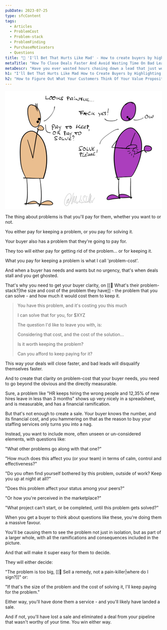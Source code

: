 ```yaml
---
pubDate: 2023-07-25
type: sfcContent
tags:
  - Articles
  - ProblemCost
  - Problem-stack
  - ProblemFinding
  - PurchaseMotivators
  - Questions
title: "📄 'I'll Bet That Hurts Like Mad' - How to create buyers by highlighting problem-cost"
metaTitle: "How To Close Deals Faster And Avoid Wasting Time On Bad Leads"
metaDescr: "Have you ever wasted hours chasing down a lead that just wouldn't result in a deal? If you're wondering how to close deals faster, this article is for you."
h1: "I'll Bet That Hurts Like Mad How to Create Buyers by Highlighting Problem-Cost"
h2: "How to Figure Out What Your Customers Think Of Your Value Proposition"
---
```


![](Media/SalesFlowCoach.app_Pay-for-keeping-the-problem-or-pay-for-getting-rid-of-it_MartinStellar.jpg)

The thing about problems is that you'll pay for them, whether you want to or not.

You either pay for keeping a problem, or you pay for solving it.

Your buyer also has a problem that they're going to pay for.

They too will either pay for getting rid of the problem... or for keeping it.

What you pay for keeping a problem is what I call 'problem-cost'.

And when a buyer has needs and wants but no urgency, that's when deals stall and you get ghosted.

That's why you need to get your buyer clarity, on [[📄 What's their problem-stack?|the size and cost of the problem they have]] - the problem that you can solve - and how much it would cost them to keep it.

> You have this problem, and it's costing you this much
>
> I can solve that for you, for $XYZ
>
> The question I'd like to leave you with, is:
>
> Considering that cost, and the cost of the solution...
>
> Is it worth keeping the problem?
>
> Can you afford to keep paying for it?

This way your deals will close faster, and bad leads will disqualify themselves faster.

And to create that clarity on problem-cost that your buyer needs, you need to go beyond the obvious and the directly measurable.

Sure, a problem like "HR keeps hiring the wrong people and 12,35% of new hires leave in less than 3 months" shows up very nicely in a spreadsheet, and is measurable, and has a financial ramification.

But that's not enough to create a sale. Your buyer knows the number, and its financial cost, and you hammering on that as the reason to buy your staffing services only turns you into a nag.

Instead, you want to include more, often unseen or un-considered elements, with questions like:

"What other problems go along with that one?"

"How much does this affect you (or your team) in terms of calm, control and effectiveness?"

"Do you often find yourself bothered by this problem, outside of work? Keep you up at night at all?"

"Does this problem affect your status among your peers?"

"Or how you're perceived in the marketplace?"

"What project can't start, or be completed, until this problem gets solved?"

When you get a buyer to think about questions like these, you're doing them a massive favour.

You'll be causing them to see the problem not just in isolation, but as part of a larger whole, with all the ramifications and consequences included in the picture.

And that will make it super easy for them to decide.

They will either decide:

"The problem is too big, [[📄 Sell a remedy, not a pain-killer|where do I sign?]]" or:

"If that's the size of the problem and the cost of solving it, I'll keep paying for the problem."

Either way, you'll have done them a service - and you'll likely have landed a sale.

And if not, you'll have lost a sale and eliminated a deal from your pipeline that wasn't worthy of your time. You win either way.